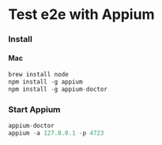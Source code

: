 # Test e2e with Appium 

### Install
#### Mac 
```javascript
brew install node
npm install -g appium 
npm install -g appium-doctor
```
### Start Appium
```javascript
appium-doctor
appium -a 127.0.0.1 -p 4723
```



